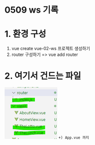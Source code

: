 # 0509 ws 기록

# 1. 환경 구성

1. vue create vue-02-ws 프로젝트 생성하기
2. router 구성하기 => vue add router

# 2. 여기서 건드는 파일

![](./0509_01.png)  `+) App.vue 까지`